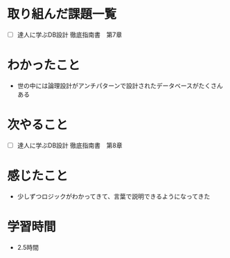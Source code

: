 # 取り組んだ課題一覧

- [ ] 達人に学ぶDB設計 徹底指南書　第7章

# わかったこと

- 世の中には論理設計がアンチパターンで設計されたデータベースがたくさんある

# 次やること

- [ ] 達人に学ぶDB設計 徹底指南書　第8章

# 感じたこと

- 少しずつロジックがわかってきて、言葉で説明できるようになってきた

# 学習時間

- 2.5時間